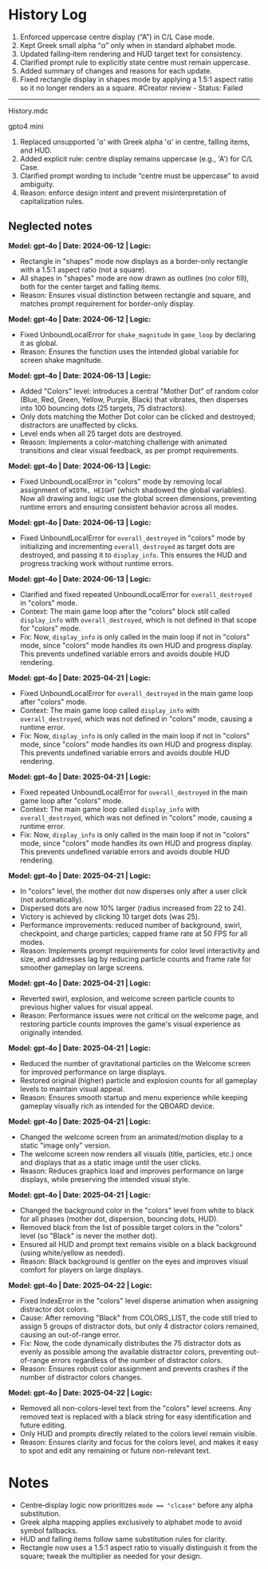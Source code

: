 # History Log

1. Enforced uppercase centre display (“A”) in C/L Case mode.  
2. Kept Greek small alpha “α” only when in standard alphabet mode.  
3. Updated falling‑item rendering and HUD target text for consistency.  
4. Clarified prompt rule to explicitly state centre must remain uppercase.  
5. Added summary of changes and reasons for each update.  
6. Fixed rectangle display in shapes mode by applying a 1.5:1 aspect ratio so it no longer renders as a square. #Creator review - Status: Failed
---
History.mdc

gpto4 mini
1. Replaced unsupported 'ɑ' with Greek alpha 'α' in centre, falling items, and HUD.
2. Added explicit rule: centre display remains uppercase (e.g., 'A') for C/L Case.
3. Clarified prompt wording to include “centre must be uppercase” to avoid ambiguity.
4. Reason: enforce design intent and prevent misinterpretation of capitalization rules.

Neglected notes
---

**Model: gpt-4o | Date: 2024-06-12 | Logic:**  
- Rectangle in "shapes" mode now displays as a border-only rectangle with a 1.5:1 aspect ratio (not a square).  
- All shapes in "shapes" mode are now drawn as outlines (no color fill), both for the center target and falling items.  
- Reason: Ensures visual distinction between rectangle and square, and matches prompt requirement for border-only display.

**Model: gpt-4o | Date: 2024-06-12 | Logic:**  
- Fixed UnboundLocalError for `shake_magnitude` in `game_loop` by declaring it as global.  
- Reason: Ensures the function uses the intended global variable for screen shake magnitude.

**Model: gpt-4o | Date: 2024-06-13 | Logic:**  
- Added "Colors" level: introduces a central "Mother Dot" of random color (Blue, Red, Green, Yellow, Purple, Black) that vibrates, then disperses into 100 bouncing dots (25 targets, 75 distractors).
- Only dots matching the Mother Dot color can be clicked and destroyed; distractors are unaffected by clicks.
- Level ends when all 25 target dots are destroyed.
- Reason: Implements a color-matching challenge with animated transitions and clear visual feedback, as per prompt requirements.

**Model: gpt-4o | Date: 2024-06-13 | Logic:**  
- Fixed UnboundLocalError in "colors" mode by removing local assignment of `WIDTH, HEIGHT` (which shadowed the global variables). Now all drawing and logic use the global screen dimensions, preventing runtime errors and ensuring consistent behavior across all modes.

**Model: gpt-4o | Date: 2024-06-13 | Logic:**  
- Fixed UnboundLocalError for `overall_destroyed` in "colors" mode by initializing and incrementing `overall_destroyed` as target dots are destroyed, and passing it to `display_info`. This ensures the HUD and progress tracking work without runtime errors.

**Model: gpt-4o | Date: 2024-06-13 | Logic:**  
- Clarified and fixed repeated UnboundLocalError for `overall_destroyed` in "colors" mode.  
- Context: The main game loop after the "colors" block still called `display_info` with `overall_destroyed`, which is not defined in that scope for "colors" mode.  
- Fix: Now, `display_info` is only called in the main loop if not in "colors" mode, since "colors" mode handles its own HUD and progress display. This prevents undefined variable errors and avoids double HUD rendering.

**Model: gpt-4o | Date: 2025-04-21 | Logic:**  
- Fixed UnboundLocalError for `overall_destroyed` in the main game loop after "colors" mode.  
- Context: The main game loop called `display_info` with `overall_destroyed`, which was not defined in "colors" mode, causing a runtime error.  
- Fix: Now, `display_info` is only called in the main loop if not in "colors" mode, since "colors" mode handles its own HUD and progress display. This prevents undefined variable errors and avoids double HUD rendering.

**Model: gpt-4o | Date: 2025-04-21 | Logic:**  
- Fixed repeated UnboundLocalError for `overall_destroyed` in the main game loop after "colors" mode.  
- Context: The main game loop called `display_info` with `overall_destroyed`, which was not defined in "colors" mode, causing a runtime error.  
- Fix: Now, `display_info` is only called in the main loop if not in "colors" mode, since "colors" mode handles its own HUD and progress display. This prevents undefined variable errors and avoids double HUD rendering.

**Model: gpt-4o | Date: 2025-04-21 | Logic:**  
- In "colors" level, the mother dot now disperses only after a user click (not automatically).
- Dispersed dots are now 10% larger (radius increased from 22 to 24).
- Victory is achieved by clicking 10 target dots (was 25).
- Performance improvements: reduced number of background, swirl, checkpoint, and charge particles; capped frame rate at 50 FPS for all modes.
- Reason: Implements prompt requirements for color level interactivity and size, and addresses lag by reducing particle counts and frame rate for smoother gameplay on large screens.

**Model: gpt-4o | Date: 2025-04-21 | Logic:**  
- Reverted swirl, explosion, and welcome screen particle counts to previous higher values for visual appeal.
- Reason: Performance issues were not critical on the welcome page, and restoring particle counts improves the game's visual experience as originally intended.

**Model: gpt-4o | Date: 2025-04-21 | Logic:**  
- Reduced the number of gravitational particles on the Welcome screen for improved performance on large displays.
- Restored original (higher) particle and explosion counts for all gameplay levels to maintain visual appeal.
- Reason: Ensures smooth startup and menu experience while keeping gameplay visually rich as intended for the QBOARD device.

**Model: gpt-4o | Date: 2025-04-21 | Logic:**  
- Changed the welcome screen from an animated/motion display to a static "image only" version.
- The welcome screen now renders all visuals (title, particles, etc.) once and displays that as a static image until the user clicks.
- Reason: Reduces graphics load and improves performance on large displays, while preserving the intended visual style.

**Model: gpt-4o | Date: 2025-04-21 | Logic:**  
- Changed the background color in the "colors" level from white to black for all phases (mother dot, dispersion, bouncing dots, HUD).
- Removed black from the list of possible target colors in the "colors" level (so "Black" is never the mother dot).
- Ensured all HUD and prompt text remains visible on a black background (using white/yellow as needed).
- Reason: Black background is gentler on the eyes and improves visual comfort for players on large displays.

**Model: gpt-4o | Date: 2025-04-22 | Logic:**  
- Fixed IndexError in the "colors" level disperse animation when assigning distractor dot colors.
- Cause: After removing "Black" from COLORS_LIST, the code still tried to assign 5 groups of distractor dots, but only 4 distractor colors remained, causing an out-of-range error.
- Fix: Now, the code dynamically distributes the 75 distractor dots as evenly as possible among the available distractor colors, preventing out-of-range errors regardless of the number of distractor colors.
- Reason: Ensures robust color assignment and prevents crashes if the number of distractor colors changes.

**Model: gpt-4o | Date: 2025-04-22 | Logic:**  
- Removed all non-colors-level text from the "colors" level screens. Any removed text is replaced with a black string for easy identification and future editing.
- Only HUD and prompts directly related to the colors level remain visible.
- Reason: Ensures clarity and focus for the colors level, and makes it easy to spot and edit any remaining or future non-relevant text.

# Notes

- Centre‑display logic now prioritizes `mode == "clcase"` before any alpha substitution.  
- Greek alpha mapping applies exclusively to alphabet mode to avoid symbol fallbacks.  
- HUD and falling items follow same substitution rules for clarity.  
- Rectangle now uses a 1.5:1 aspect ratio to visually distinguish it from the square; tweak the multiplier as needed for your design.
